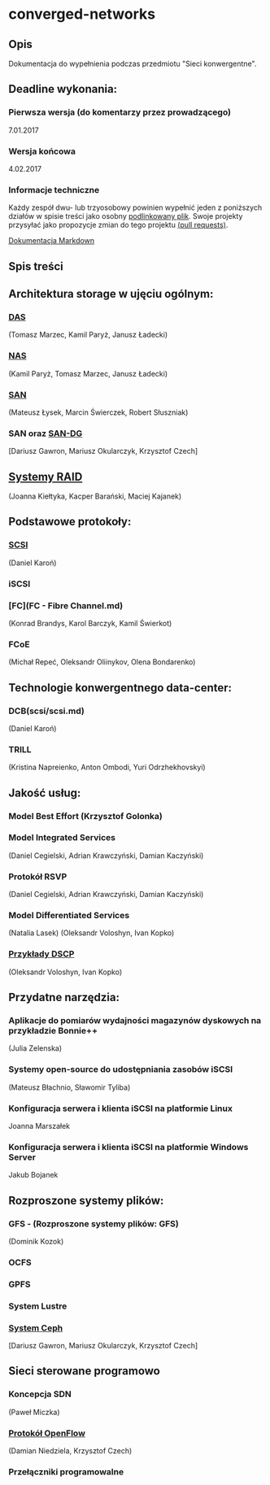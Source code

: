 # converged-networks

## Opis 
Dokumentacja do wypełnienia podczas przedmiotu "Sieci konwergentne".

## Deadline  wykonania:

### Pierwsza wersja (do komentarzy przez prowadzącego)

7.01.2017

### Wersja końcowa

4.02.2017

### Informacje techniczne

Każdy zespół dwu- lub trzyosobowy powinien wypełnić jeden z poniższych działów w spisie treści
jako osobny [podlinkowany plik](FCoE.md).
Swoje projekty przysyłać jako propozycje zmian do tego projektu [(pull requests)](https://help.github.com/articles/about-pull-requests/).

[Dokumentacja Markdown](https://guides.github.com/features/mastering-markdown/)

## Spis treści

## Architektura storage w ujęciu ogólnym:
### [DAS](das.md)

(Tomasz Marzec, Kamil Paryż, Janusz Ładecki)
### [NAS](nas.md)

(Kamil Paryż, Tomasz Marzec, Janusz Ładecki)

### [SAN](SAN-2.md)
(Mateusz Łysek, Marcin Świerczek, Robert Słuszniak)

### SAN oraz [SAN-DG](SAN-DG/SAN-DG.md)
[Dariusz Gawron, Mariusz Okularczyk, Krzysztof Czech]

## [Systemy RAID](RAID.md)
(Joanna Kiełtyka, Kacper Barański, Maciej Kajanek)

## Podstawowe protokoły:
### [SCSI](scsi/scsi.md)
(Daniel Karoń)
### iSCSI
### [FC](FC - Fibre Channel.md)
(Konrad Brandys, Karol Barczyk, Kamil Świerkot)
### FCoE 
(Michał Repeć, Oleksandr Oliinykov, Olena Bondarenko)

## Technologie konwergentnego data-center:
### DCB(scsi/scsi.md)
(Daniel Karoń)
### TRILL
(Kristina Napreienko, Anton Ombodi, Yuri Odrzhekhovskyi)

## Jakość usług:
### Model Best Effort (Krzysztof Golonka)
### Model Integrated Services
(Daniel Cegielski, Adrian Krawczyński, Damian Kaczyński)
### Protokół RSVP
(Daniel Cegielski, Adrian Krawczyński, Damian Kaczyński)
### Model Differentiated Services
(Natalia Lasek)
(Oleksandr Voloshyn, Ivan Kopko)

### [Przykłady DSCP](PrzykladyDSCP.md)
(Oleksandr Voloshyn, Ivan Kopko)

## Przydatne narzędzia:

### Aplikacje do pomiarów wydajności magazynów dyskowych na przykładzie Bonnie++
(Julia Zelenska)

### Systemy open-source do udostępniania zasobów iSCSI

(Mateusz Błachnio, Sławomir Tyliba)

### Konfiguracja serwera i klienta iSCSI na platformie Linux

Joanna Marszałek

### Konfiguracja serwera i klienta iSCSI na platformie Windows Server

Jakub Bojanek

## Rozproszone systemy plików: 
### GFS - (Rozproszone systemy plików: GFS)
(Dominik Kozok)

### OCFS
### GPFS
### System Lustre
### [System Ceph](CEPH-DG/CEPH-DG.md) 
[Dariusz Gawron, Mariusz Okularczyk, Krzysztof Czech]

## Sieci sterowane programowo
### Koncepcja SDN
(Paweł Miczka)
### [Protokół OpenFlow](Openflow.md)
(Damian Niedziela, Krzysztof Czech)
### Przełączniki programowalne
